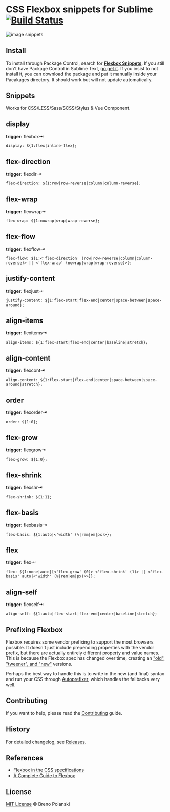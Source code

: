 # CSS Flexbox snippets for Sublime [![Build Status](https://travis-ci.org/brenopolanski/css-flexbox-sublime-snippets.svg?branch=master)](https://travis-ci.org/brenopolanski/css-flexbox-sublime-snippets)

![image snippets](https://raw.githubusercontent.com/brenopolanski/css-flexbox-sublime-snippets/assets/snippets.gif)

## Install

To install through Package Control, search for [**Flexbox Snippets**](https://sublime.wbond.net/packages/Flexbox%20Snippets). If you still don't have Package Control in Sublime Text, [go get it](http://wbond.net/sublime_packages/package_control/installation). If you insist to not install it, you can download the package and put it manually inside your Pacakages directory. It should work but will not update automatically.

## Snippets

Works for CSS/LESS/Sass/SCSS/Stylus & Vue Component.

## display

**trigger:** flexbox⇥

```
display: ${1:flex|inline-flex};
```

## flex-direction

**trigger:** flexdir⇥

```
flex-direction: ${1:row|row-reverse|column|column-reverse};
```

## flex-wrap

**trigger:** flexwrap⇥

```
flex-wrap: ${1:nowrap|wrap|wrap-reverse};
```

## flex-flow

**trigger:** flexflow⇥

```
flex-flow: ${1:<'flex-direction' (row|row-reverse|column|column-reverse)> || <'flex-wrap' (nowrap|wrap|wrap-reverse)>};
```

## justify-content

**trigger:** flexjust⇥

```
justify-content: ${1:flex-start|flex-end|center|space-between|space-around};
```

## align-items

**trigger:** flexitems⇥

```
align-items: ${1:flex-start|flex-end|center|baseline|stretch};
```

## align-content

**trigger:** flexcont⇥

```
align-content: ${1:flex-start|flex-end|center|space-between|space-around|stretch};
```

## order

**trigger:** flexorder⇥

```
order: ${1:0};
```

## flex-grow

**trigger:** flexgrow⇥

```
flex-grow: ${1:0};
```

## flex-shrink

**trigger:** flexshr⇥

```
flex-shrink: ${1:1};
```

## flex-basis

**trigger:** flexbasis⇥

```
flex-basis: ${1:auto|<'width' (%|rem|em|px)>};
```

## flex

**trigger:** flex⇥

```
flex: ${1:none|auto|[<'flex-grow' (0)> <'flex-shrink' (1)> || <'flex-basis' auto|<'width' (%|rem|em|px)>>]};
```

## align-self

**trigger:** flexself⇥

```
align-self: ${1:auto|flex-start|flex-end|center|baseline|stretch};
```

## Prefixing Flexbox

Flexbox requires some vendor prefixing to support the most browsers possible. It doesn't just include prepending properties with the vendor prefix, but there are actually entirely different property and value names. This is because the Flexbox spec has changed over time, creating an ["old", "tweener", and "new"](http://css-tricks.com/old-flexbox-and-new-flexbox/) versions.

Perhaps the best way to handle this is to write in the new (and final) syntax and run your CSS through [Autoprefixer](https://github.com/postcss/autoprefixer), which handles the fallbacks very well.

## Contributing

If you want to help, please read the [Contributing](https://github.com/brenopolanski/css-flexbox-sublime-snippets/blob/master/CONTRIBUTING.md) guide.

## History

For detailed changelog, see [Releases](https://github.com/brenopolanski/css-flexbox-sublime-snippets/releases).

## References

- [Flexbox in the CSS specifications](http://www.w3.org/TR/css-flexbox/)
- [A Complete Guide to Flexbox](https://css-tricks.com/snippets/css/a-guide-to-flexbox/)

## License

[MIT License](https://brenopolanski.mit-license.org/) © Breno Polanski
